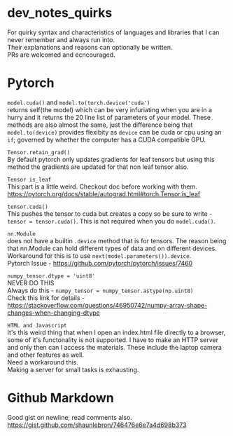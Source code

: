 # dev_notes_quirks
For quirky syntax and characteristics of languages and libraries that I can never remember and always run into.
<br> 
Their explanations and reasons can optionally be written.<br>
PRs are welcomed and ecncouraged.

# Pytorch
`model.cuda()` and `model.to(torch.device('cuda')`<br>
returns self(the model) which can be very infuriating when you are in a hurry and it returns the 20 line list of parameters of your model. These methods are also almost the same, just the difference being that `model.to(device)` provides flexibity as `device` can be cuda or cpu using an `if`; governed by whether the computer has a CUDA compatible GPU.<br>

`Tensor.retain_grad()`<br>
By default pytorch only updates gradients for leaf tensors but using this method the gradients are updated for that non leaf tensor also.

`Tensor is_leaf`<br>
This part is a little weird. Checkout doc before working with them. https://pytorch.org/docs/stable/autograd.html#torch.Tensor.is_leaf

`tensor.cuda()`<br>
This pushes the tensor to cuda but creates a copy so be sure to write - `tensor = tensor.cuda()`. This is not required when you do `model.cuda()`.

`nn.Module`<br> does not have a builtin `.device` method that is for tensors. The reason being that nn.Module can hold different types of data and on different devices.<br>
Workaround for this is to use `next(model.parameters()).device`.<br>
Pytorch Issue - https://github.com/pytorch/pytorch/issues/7460

`numpy_tensor.dtype = 'uint8'`<br>
NEVER DO THIS<br>
Always do this - `numpy_tensor = numpy_tensor.astype(np.uint8)`<br>
Check this link for details - https://stackoverflow.com/questions/46950742/numpy-array-shape-changes-when-changing-dtype

`HTML and Javascript`<br>
It's this weird thing that when I open an index.html file directly to a browser, some of it's functonality is not supported. 
I have to make an HTTP server and only then can I access the materials. These include the laptop camera and other features as well.<br> Need a workaround this. <br>
Making a server for small tasks is exhausting.
# Github Markdown
Good gist on newline; read comments also. https://gist.github.com/shaunlebron/746476e6e7a4d698b373 
